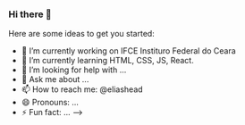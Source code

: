 ### Hi there 👋

Here are some ideas to get you started:

- 🔭 I’m currently working on IFCE Instituro Federal do Ceara
- 🌱 I’m currently learning HTML, CSS, JS, React.
- 🤔 I’m looking for help with ...
- 💬 Ask me about ...
- 📫 How to reach me: @eliashead
- 😄 Pronouns: ...
- ⚡ Fun fact: ...
-->
